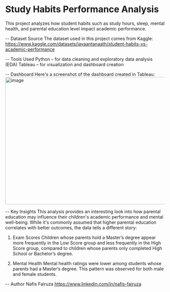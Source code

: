 # Study Habits Performance Analysis
This project analyzes how student habits such as study hours, sleep, mental health, and parental education level impact academic performance.

-- Dataset Source
The dataset used in this project comes from Kaggle:
https://www.kaggle.com/datasets/jayaantanaath/student-habits-vs-academic-performance

-- Tools Used
Python – for data cleaning and exploratory data analysis (EDA)
Tableau – for visualization and dashboard creation

-- Dashboard
Here's a screenshot of the dashboard created in Tableau:
<img width="593" height="403" alt="image" src="https://github.com/user-attachments/assets/7a999ae7-7137-40ef-afd9-9a2d25cdff95" />


-- Key Insights
This analysis provides an interesting look into how parental education may influence their children's academic performance and mental well-being. While it's commonly assumed that higher parental education correlates with better outcomes, the data tells a different story:

1. Exam Scores
Children whose parents hold a Master’s degree appear more frequently in the Low Score group and less frequently in the High Score group, compared to children whose parents only completed High School or Bachelor’s degree.

2. Mental Health
Mental health ratings were lower among students whose parents had a Master’s degree. This pattern was observed for both male and female students.

-- Author
Nafis Fairuza
https://www.linkedin.com/in/nafis-fairuza
